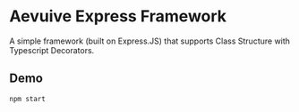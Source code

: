 # Aevuive Express Framework

A simple framework (built on Express.JS) that supports Class Structure with Typescript Decorators.

## Demo

```bash
npm start
```